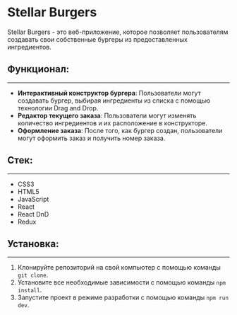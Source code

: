 # Stellar Burgers

Stellar Burgers - это веб-приложение, которое позволяет пользователям создавать свои собственные бургеры из предоставленных ингредиентов.


## Функционал:

---

* **Интерактивный конструктор бургера**: Пользователи могут создавать бургер, выбирая ингредиенты из списка с помощью технологии Drag and Drop.
* **Редактор текущего заказа**: Пользователи могут изменять количество ингредиентов и их расположение в конструкторе.
* **Оформление заказа**: После того, как бургер создан, пользователи могут оформить заказ и получить номер заказа.


## Стек:

---

* CSS3
* HTML5
* JavaScript
* React
* React DnD
* Redux


## Установка:

---

1. Клонируйте репозиторий на свой компьютер с помощью команды `git clone`.
2. Установите все необходимые зависимости с помощью команды `npm install`.
3. Запустите проект в режиме разработки с помощью команды `npm run dev`.
